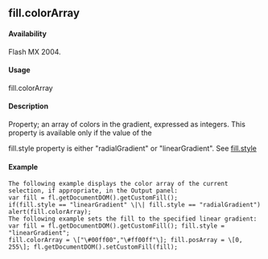 ## fill.colorArray

#### Availability

Flash MX 2004.

#### Usage

fill.colorArray

#### Description

Property; an array of colors in the gradient, expressed as integers. This property is available only if the value of the
>
fill.style property is either "radialGradient" or "linearGradient". See [fill.style](#_bookmark423)

#### Example

```
The following example displays the color array of the current selection, if appropriate, in the Output panel:
var fill = fl.getDocumentDOM().getCustomFill();
if(fill.style == "linearGradient" \|\| fill.style == "radialGradient") alert(fill.colorArray);
The following example sets the fill to the specified linear gradient:
var fill = fl.getDocumentDOM().getCustomFill(); fill.style = "linearGradient";
fill.colorArray = \["\#00ff00","\#ff00ff"\]; fill.posArray = \[0, 255\]; fl.getDocumentDOM().setCustomFill(fill);

```